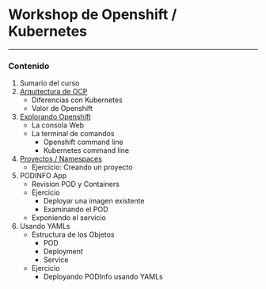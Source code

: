 # Workshop de Openshift / Kubernetes
----

### Contenido

1. Sumario del curso
2. [Arquitectura de OCP](docs/arquitectura.md)
     * Diferencias con Kubernetes
     * Valor de Openshift  
3. [Explorando Openshift](docs/exploring-ocp.md)
	 * La consola Web
	 * La terminal de comandos
		 * Openshift command line
		 * Kubernetes command line  
4. [Proyectos / Namespaces](docs/projects.md)
	 * Ejercicio: Creando un proyecto 
6. PODINFO App
	* Revision POD y Containers
	* Ejercicio
		* Deployar una imagen existente
		* Examinando el POD
	* Exponiendo el servicio  
7. Usando YAMLs
    * Estructura de los Objetos
        * POD
        * Deployment
        * Service
    * Ejercicio
        * Deployando PODInfo usando YAMLs
